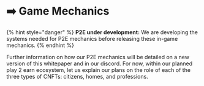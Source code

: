 # ➡️ Game Mechanics

{% hint style="danger" %}
**P2E under development:** We are developing the systems needed for P2E mechanics before releasing these in-game mechanics.
{% endhint %}

Further  information on how our P2E mechanics will be detailed on a new version of this whitepaper and in our discord.  For now,  within our planned play 2 earn ecosystem,  let us explain our plans on the role of each  of the three types of CNFTs: citizens, homes, and professions.




